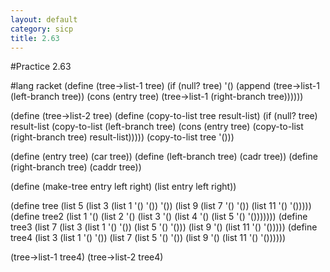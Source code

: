 ```yaml
---
layout: default
category: sicp
title: 2.63
---
```

#Practice 2.63

#lang racket
(define (tree->list-1 tree)
	(if (null? tree)
		'()
		(append (tree->list-1 (left-branch tree))
			    (cons (entry tree)
			    	  (tree->list-1 (right-branch tree))))))

(define (tree->list-2 tree)
	(define (copy-to-list tree result-list)
		(if (null? tree)
			result-list
			(copy-to-list (left-branch tree)
			              (cons (entry tree)
			              	    (copy-to-list (right-branch tree)
			              	    	          result-list)))))
	(copy-to-list tree '()))

(define (entry tree)
	(car tree))
(define (left-branch tree)
	(cadr tree))
(define (right-branch tree)
	(caddr tree))

(define (make-tree entry left right)
	(list entry left right))



(define tree (list 5 (list 3 (list 1 '() '()) '()) (list 9 (list 7 '() '()) (list 11 '() '()))))
(define tree2 (list 1 '() (list 2 '() (list 3 '() (list 4 '() (list 5 '() '()))))))
(define tree3 (list 7 (list 3 (list 1 '() '()) (list 5 '() '())) (list 9 '() (list 11 '() '()))))
(define tree4 (list 3 (list 1 '() '()) (list 7 (list 5 '() '()) (list 9 '() (list 11 '() '())))))

(tree->list-1 tree4)
(tree->list-2 tree4)


